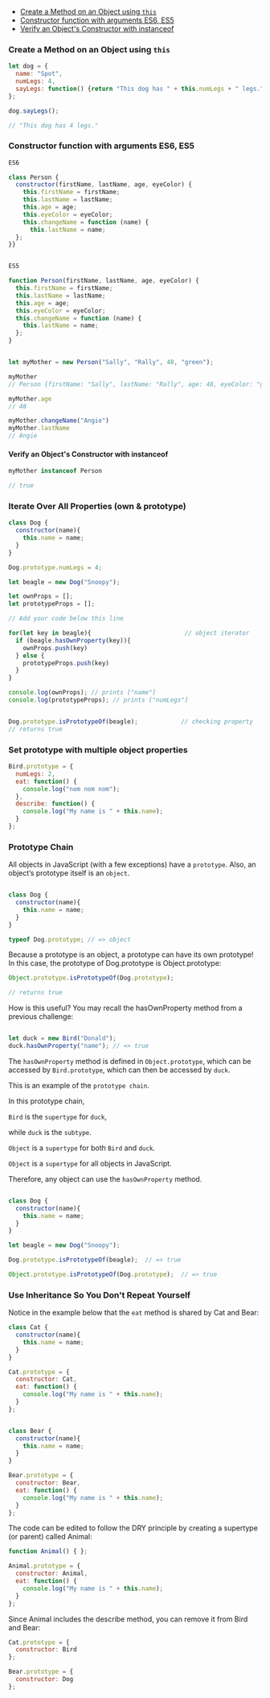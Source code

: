 * [Create a Method on an Object using `this`](#create-a-method-on-an-object-using-`this`)
* [Constructor function with arguments ES6, ES5](#Constructor-function-with-arguments-ES6,ES5)
* [Verify an Object's Constructor with instanceof](#verify-an-object's-constructor-with-instanceof)


### Create a Method on an Object using `this`

```js
let dog = {
  name: "Spot",
  numLegs: 4,
  sayLegs: function() {return "This dog has " + this.numLegs + " legs.";}
};

dog.sayLegs();

// "This dog has 4 legs."

```

### Constructor function with arguments ES6, ES5

```js
ES6

class Person {
  constructor(firstName, lastName, age, eyeColor) {
    this.firstName = firstName; 
    this.lastName = lastName;
    this.age = age;
    this.eyeColor = eyeColor;
    this.changeName = function (name) {
      this.lastName = name;
  };
}}


ES5

function Person(firstName, lastName, age, eyeColor) {
  this.firstName = firstName; 
  this.lastName = lastName;
  this.age = age;
  this.eyeColor = eyeColor;
  this.changeName = function (name) {
    this.lastName = name;
  };
}


let myMother = new Person("Sally", "Rally", 48, "green");

myMother 
// Person {firstName: "Sally", lastName: "Rally", age: 48, eyeColor: "green", changeName: ƒ}

myMother.age
// 48

myMother.changeName("Angie")
myMother.lastName
// Angie
```

#### Verify an Object's Constructor with instanceof

```js
myMother instanceof Person 

// true
```

### Iterate Over All Properties (own & prototype)

```js
class Dog {
  constructor(name){
    this.name = name;
  }
}

Dog.prototype.numLegs = 4;

let beagle = new Dog("Snoopy");

let ownProps = [];
let prototypeProps = [];

// Add your code below this line

for(let key in beagle){                          // object iterator
  if (beagle.hasOwnProperty(key)){
    ownProps.push(key)
  } else {
    prototypeProps.push(key)
  }
}

console.log(ownProps); // prints ["name"]
console.log(prototypeProps); // prints ["numLegs"]


Dog.prototype.isPrototypeOf(beagle);            // checking property
// returns true
```

### Set prototype with multiple object properties   

```js
Bird.prototype = {
  numLegs: 2, 
  eat: function() {
    console.log("nom nom nom");
  },
  describe: function() {
    console.log("My name is " + this.name);
  }
};
```

### Prototype Chain

All objects in JavaScript (with a few exceptions) have a `prototype`. Also, an object’s prototype itself is an `object`.
```js

class Dog {
  constructor(name){
    this.name = name;
  }
}

typeof Dog.prototype; // => object
```

Because a prototype is an object, a prototype can have its own prototype! 
In this case, the prototype of Dog.prototype is Object.prototype:

```js
Object.prototype.isPrototypeOf(Dog.prototype);

// returns true
```

How is this useful? You may recall the hasOwnProperty method from a previous challenge:
```js

let duck = new Bird("Donald");
duck.hasOwnProperty("name"); // => true
```

The `hasOwnProperty` method is defined in `Object.prototype`, which can be accessed by `Bird.prototype`, which can then be accessed by `duck`. 

This is an example of the `prototype chain`. 

In this prototype chain, 

`Bird` is the `supertype` for `duck`, 

while `duck` is the `subtype`. 

`Object` is a `supertype` for both `Bird` and `duck`. 

`Object` is a `supertype` for all objects in JavaScript. 

Therefore, any object can use the `hasOwnProperty` method.

```js

class Dog {
  constructor(name){
    this.name = name;
  }
}

let beagle = new Dog("Snoopy");

Dog.prototype.isPrototypeOf(beagle);  // => true

Object.prototype.isPrototypeOf(Dog.prototype);  // => true
```


### Use Inheritance So You Don't Repeat Yourself 

Notice in the example below that the `eat` method is shared by Cat and Bear:

```js
class Cat {
  constructor(name){
    this.name = name;
  }
}

Cat.prototype = {
  constructor: Cat,
  eat: function() {
    console.log("My name is " + this.name);
  }
};


class Bear {
  constructor(name){
    this.name = name;
  }
}

Bear.prototype = {
  constructor: Bear,
  eat: function() {
    console.log("My name is " + this.name);
  }
};
```

The code can be edited to follow the DRY principle by creating a supertype (or parent) called Animal:

```js
function Animal() { };

Animal.prototype = {
  constructor: Animal, 
  eat: function() {
    console.log("My name is " + this.name);
  }
};
```

Since Animal includes the describe method, you can remove it from Bird and Bear:

```js
Cat.prototype = {
  constructor: Bird
};

Bear.prototype = {
  constructor: Dog
};
```

